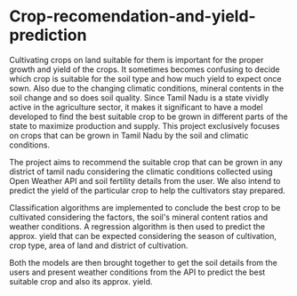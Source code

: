# Crop-recomendation-and-yield-prediction

Cultivating crops on land suitable for them is important for the proper growth and yield of the crops. It sometimes becomes confusing to decide which crop is suitable for the soil type and how much yield to expect once sown. Also due to the changing climatic conditions, mineral contents in the soil change and so does soil quality. 
Since Tamil Nadu is a state vividly active in the agriculture sector, it makes it significant to have a model developed to find the best suitable crop to be grown in different parts of the state to maximize production and supply. This project exclusively focuses on crops that can be grown in Tamil Nadu by the soil and climatic conditions.

The project aims to recommend the suitable crop that can be grown in any district of tamil nadu considering the climatic conditions collected using Open Weather API and soil fertility details from the user. We also intend to predict the yield of the particular crop to help the cultivators stay prepared.

Classification algorithms are implemented to conclude the best crop to be cultivated considering the factors, the soil's mineral content ratios and weather conditions.
A regression algorithm is then used to predict the approx. yield that can be expected considering the season of cultivation, crop type, area of land and district of cultivation.

Both the models are then brought together to get the soil details from the users and present weather conditions from the API to predict the best suitable crop and also its approx. yield.
